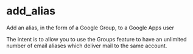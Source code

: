 # add_alias
Add an alias, in the form of a Google Group, to a Google Apps user

The intent is to allow you to use the Groups feature to have an unlimited
number of email aliases which deliver mail to the same account.
